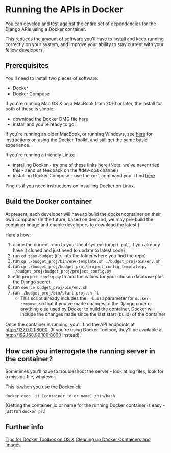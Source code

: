 # Running the APIs in Docker
You can develop and test against the entire set of dependencies for the Django APIs using a Docker container.

This reduces the amount of software you'll have to install and keep running correctly on your system, and improve your ability to stay current with your fellow developers.

## Prerequisites
You'll need to install two pieces of software:
- Docker
- Docker Compose

If you're running Mac OS X on a MacBook from 2010 or later, the install for both of these is simple:
- download the Docker DMG file [here](https://docs.docker.com/docker-for-mac/install/)
- install and you're ready to go!

If you're running an older MacBook, or running Windows, see [here](https://github.com/hackoregon/devops-17/blob/master/HOWTO%20Guides/HOWTO-Docker-on-OSX-with-Docker-Toolbox.md) for instructions on using the Docker Toolkit and still get the same basic experience.

If you're running a friendly Linux:
- installing Docker - try one of these links [here](https://www.docker.com/community-edition) (Note: we've never tried this - send us feedback on the #dev-ops channel)
- installing Docker Compose - use the `curl` command you'll find [here](https://github.com/docker/compose/releases)

Ping us if you need instructions on installing Docker on Linux.

## Build the Docker container
At present, each developer will have to build the docker container on their own computer.  (In the future, based on demand, we may pre-build the container image and enable developers to download the latest.)

Here's how:

1. clone the current repo to your local system (or `git pull` if you already have it cloned and just need to update to latest code)
2. run `cd team-budget` (i.e. into the folder where you find the repo)
3. run `cp ./budget_proj/bin/env-template.sh ./budget_proj/bin/env.sh`
4. run `cp ./budget_proj/budget_proj/project_config_template.py ./budget_proj/budget_proj/project_config.py`
5. edit `project_config.py` to add the values for your chosen database plus the Django secret
6. run `source budget_proj/bin/env.sh`
7. run `./budget_proj/bin/start-proj.sh -l`
    - This script already includes the `--build` parameter for `docker-compose`, so that if you've made changes to the Django code or anything else used by Docker to build the container, Docker will include the changes made since the last start (build) of the container

Once the container is running, you'll find the API endpoints at http://127.0.0.1:8000.  (If you're using Docker Toolbox, they'll be available at  http://192.168.99.100:8000 instead).

## How can you interrogate the running server in the container?

Sometimes you'll have to troubleshoot the server - look at log files, look for a missing file, whatever.

This is when you use the Docker cli:

```
docker exec -it [container_id or name] /bin/bash
```

(Getting the container_id or name for the running Docker container is easy - just run `docker ps`.)

## Further info
[Tips for Docker Toolbox on OS X](https://github.com/hackoregon/devops-17/blob/master/HOWTO%20Guides/HOWTO-Docker-on-OSX-with-Docker-Toolbox.md)
[Cleaning up Docker Containers and Images](https://github.com/hackoregon/devops-17/blob/master/HOWTO%20Guides/HOWTO%20Cleanup%20Docker%20Containers%20and%20Images.md)
